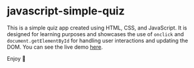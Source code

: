 # javascript-simple-quiz

This is a simple quiz app created using HTML, CSS, and JavaScript. It is designed for learning purposes and showcases the use of `onclick` and `document.getElementById` for handling user interactions and updating the DOM. You can see the live demo [here](https://tapiwamla.me/javascript/simple-quiz/).

Enjoy 🚀
